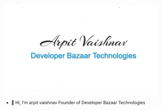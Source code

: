 <img src="./arpitgithub.jpg"/>

- 👋 Hi, I’m arpit vaishnav
     Founder of Developer Bazaar Technologies

<!---
About Me
Started Journey with Developer bazaar technologies, Spreading Joy and Opening a new door of Business
--->

